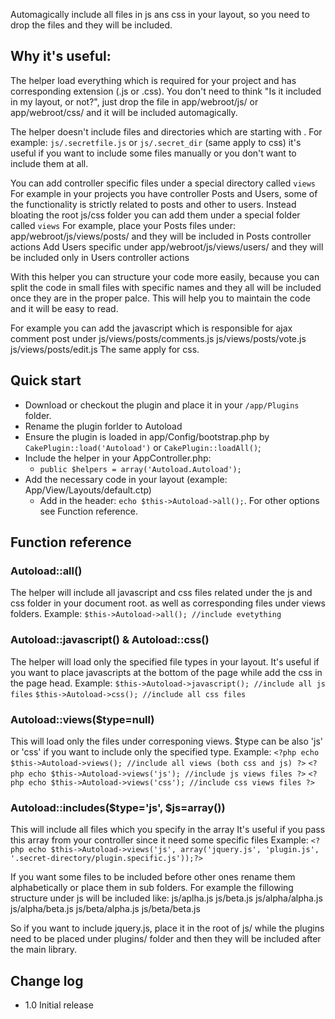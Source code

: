 Automagically include all files in js ans css in your layout, so you need to drop the files and they will be included. 

## Why it's useful:
The helper load everything which is required for your project and has corresponding extension (.js or .css). You don't need to think "Is it included in my layout, or not?", just drop the file in app/webroot/js/ or app/webroot/css/ and it will be included automagically.

The helper doesn't include files and directories which are starting with . For example:
`js/.secretfile.js` or `js/.secret_dir` (same apply to css)
it's useful if you want to include some files manually or you don't want to include them at all.

You can add controller specific files under a special directory called `views` For example in your projects you have controller Posts and Users, some of the functionality is strictly related to posts and other to users. Instead bloating the root js/css folder you can add them under a special folder called `views`
For example, place your Posts files under:
app/webroot/js/views/posts/ and they will be included in Posts controller actions
Add Users specific under 
app/webroot/js/views/users/ and they will be included only in Users controller actions

With this helper you can structure your code more easily, because you can split the code in small files with specific names and they all will be included once they are in the proper palce. This will help you to maintain the code and it will be easy to read.

For example you can add the javascript which is responsible for ajax comment post under
js/views/posts/comments.js
js/views/posts/vote.js
js/views/posts/edit.js
The same apply for css.

## Quick start
* Download or checkout the plugin and place it in your `/app/Plugins` folder.
* Rename the plugin forlder to Autoload
* Ensure the plugin is loaded in app/Config/bootstrap.php by `CakePlugin::load('Autoload')` or `CakePlugin::loadAll()`;
* Include the helper in your AppController.php: 
   * `public $helpers = array('Autoload.Autoload');`
* Add the necessary code in your layout (example: App/View/Layouts/default.ctp)
   * Add in the header: `echo $this->Autoload->all();`. For other options see Function reference.

## Function reference

### Autoload::all()
The helper will include all javascript and css files related under the js and css folder in your document root. as well as corresponding files under views folders.
Example:
`$this->Autoload->all(); //include evetything`

### Autoload::javascript() & Autoload::css()
The helper will load only the specified file types in your layout. It's useful if you want to place javascripts at the bottom of the page while add the css in the page head.
Example:
`$this->Autoload->javascript(); //include all js files`
`$this->Autoload->css(); //include all css files` 

### Autoload::views($type=null)
This will load only the files under corresponing views. $type can be also 'js' or 'css' if you want to include only the specified type. 
Example:
`<?php echo $this->Autoload->views(); //include all views (both css and js) ?>`
`<?php echo $this->Autoload->views('js'); //include js views files ?>`
`<?php echo $this->Autoload->views('css'); //include css views files ?>`

### Autoload::includes($type='js', $js=array())
This will include all files which you specify in the array It's useful if you pass this array from your controller since it need some specific files 
Example:
`<?php echo $this->Autoload->views('js', array('jquery.js', 'plugin.js', '.secret-directory/plugin.specific.js'));?>`

If you want some files to be included before other ones rename them alphabetically or place them in sub folders.
For example the fillowing structure under js will be included like:
js/aplha.js
js/beta.js
js/alpha/alpha.js
js/alpha/beta.js
js/beta/alpha.js
js/beta/beta.js

So if you want to include jquery.js, place it in the root of js/ while the plugins need to be placed under plugins/ folder and then they will be included after the main library.

## Change log

* 1.0 Initial release